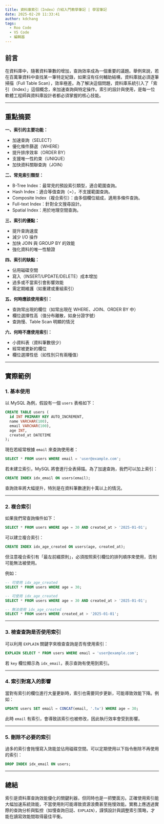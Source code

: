 ```yaml
---
title: 資料庫索引（Index）介紹入門教學筆記 | 學習筆記
date: 2025-02-20 11:33:41
author: kdchang
tags:
  - Roo Code
  - VS Code
  - 編輯器
---
```


## 前言

在資料庫中，隨著資料筆數的增加，查詢效率成為一個重要的議題。舉例來說，若在百萬筆資料中查找某一筆特定紀錄，如果沒有任何輔助結構，資料庫就必須逐筆掃描（Full Table Scan），效率極差。為了解決這個問題，資料庫系統引入了「索引（Index）」這個概念，來加速查詢與特定操作。索引的設計與使用，是每一位軟體工程師與資料庫設計者都必須掌握的核心技能。

---

## 重點摘要

**一、索引的主要功能：**

- 加速查詢（SELECT）
- 優化條件篩選（WHERE）
- 提升排序效率（ORDER BY）
- 支援唯一性約束（UNIQUE）
- 加快資料關聯查詢（JOIN）

**二、常見索引類型：**

- B-Tree Index：最常見的預設索引類型，適合範圍查詢。
- Hash Index：適合等值查詢（=），不支援範圍查詢。
- Composite Index（複合索引）：由多個欄位組成，適用多條件查詢。
- Full-text Index：針對全文搜尋設計。
- Spatial Index：用於地理空間查詢。

**三、索引的優點：**

- 提升查詢速度
- 減少 I/O 操作
- 加快 JOIN 與 GROUP BY 的效能
- 強化資料的唯一性驗證

**四、索引的缺點：**

- 佔用磁碟空間
- 寫入（INSERT/UPDATE/DELETE）成本增加
- 過多或不當索引會影響效能
- 需定期維護（如重建或重組索引）

**五、何時應該使用索引：**

- 查詢常出現的欄位（如常出現在 WHERE、JOIN、ORDER BY 中）
- 欄位選擇性高（值分布離散，如身分證字號）
- 查詢慢、Table Scan 明顯的情況

**六、何時不應使用索引：**

- 小資料表（資料筆數很少）
- 經常被更新的欄位
- 欄位選擇性低（如性別只有兩種值）

---

## 實際範例

### 1. 基本使用

以 MySQL 為例，假設有一個 `users` 表格如下：

```sql
CREATE TABLE users (
  id INT PRIMARY KEY AUTO_INCREMENT,
  name VARCHAR(100),
  email VARCHAR(100),
  age INT,
  created_at DATETIME
);
```

現在若經常根據 `email` 來查詢使用者：

```sql
SELECT * FROM users WHERE email = 'user@example.com';
```

若未建立索引，MySQL 將會進行全表掃描。為了加速查詢，我們可以加上索引：

```sql
CREATE INDEX idx_email ON users(email);
```

查詢效率將大幅提升，特別是在資料筆數達到十萬以上的情況。

---

### 2. 複合索引

如果我們常查詢條件如下：

```sql
SELECT * FROM users WHERE age = 30 AND created_at > '2025-01-01';
```

可以建立複合索引：

```sql
CREATE INDEX idx_age_created ON users(age, created_at);
```

但注意複合索引有「最左前綴原則」，必須按照索引欄位的排列順序來使用，否則可能無法被使用。

例如：

```sql
-- 可使用 idx_age_created
SELECT * FROM users WHERE age = 30;

-- 可使用 idx_age_created
SELECT * FROM users WHERE age = 30 AND created_at > '2025-01-01';

-- 無法使用 idx_age_created
SELECT * FROM users WHERE created_at > '2025-01-01';
```

---

### 3. 檢查查詢是否使用索引

可以利用 `EXPLAIN` 關鍵字來檢查查詢是否有使用索引：

```sql
EXPLAIN SELECT * FROM users WHERE email = 'user@example.com';
```

若 `key` 欄位顯示為 `idx_email`，表示查詢有使用到索引。

---

### 4. 索引對寫入的影響

當對有索引的欄位進行大量更新時，索引也需要同步更新，可能導致效能下降。例如：

```sql
UPDATE users SET email = CONCAT(email, '.tw') WHERE age = 30;
```

此時 `email` 有索引，會導致該索引也被修改，因此執行效率會受到影響。

---

### 5. 刪除不必要的索引

過多的索引會拖慢寫入效能並佔用磁碟空間。可以定期使用以下指令刪除不再使用的索引：

```sql
DROP INDEX idx_email ON users;
```

---

## 總結

索引是資料庫查詢效能優化的關鍵利器，但同時也是一把雙面刃。正確使用索引能大幅加速系統效能，不當使用則可能導致資源浪費甚至拖慢效能。實務上應透過實際的查詢分析與監控（如慢查詢日誌、`EXPLAIN`），謹慎設計與調整索引策略，才能在讀寫效能間取得最佳平衡。
